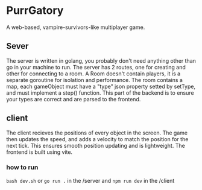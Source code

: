 # PurrGatory
A web-based, vampire-survivors-like multiplayer game.

## Sever
The server is written in golang, you probably don't need anything other than go in your machine to run.
The server has 2 routes, one for creating and other for connecting to a room.
A Room doesn't contain players, it is a separate goroutine for isolation and performance.
The room contains a map, each gameObject must have a "type" json property setted by setType, and must implement a step() function.
This part of the backend is to ensure your types are correct and are parsed to the frontend.

## client
The client recieves the positions of every object in the screen.
The game then updates the speed, and adds a velocity to match the position for the next tick.
This ensures smooth position updating and is lightweight.
The frontend is built using vite.

### how to run
`bash dev.sh` or `go run .` in the /server and `npm run dev` in the /client
